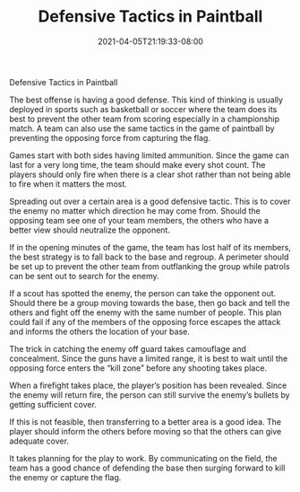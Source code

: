 ﻿---
title: "Defensive Tactics in Paintball"
date: 2021-04-05T21:19:33-08:00
description: "Paint Ball Tips for Web Success"
featured_image: "/images/Paint Ball.jpg"
tags: ["Paint Ball"]
---

Defensive Tactics in Paintball

The best offense is having a good defense. This kind of thinking is usually deployed in sports such as basketball or soccer where the team does its best to prevent the other team from scoring especially in a championship match. A team can also use the same tactics in the game of paintball by preventing the opposing force from capturing the flag.

Games start with both sides having limited ammunition. Since the game can last for a very long time, the team should make every shot count. The players should only fire when there is a clear shot rather than not being able to fire when it matters the most.  

Spreading out over a certain area is a good defensive tactic. This is to cover the enemy no matter which direction he may come from.  Should the opposing team see one of your team members, the others who have a better view should neutralize the opponent.  

If in the opening minutes of the game, the team has lost half of its members, the best strategy is to fall back to the base and regroup. A perimeter should be set up to prevent the other team from outflanking the group while patrols can be sent out to search for the enemy.

If a scout has spotted the enemy, the person can take the opponent out. Should there be a group moving towards the base, then go back and tell the others and fight off the enemy with the same number of people. This plan could fail if any of the members of the opposing force escapes the attack and informs the others the location of your base.

The trick in catching the enemy off guard takes camouflage and concealment. Since the guns have a limited range, it is best to wait until the opposing force enters the “kill zone” before any shooting takes place.   

When a firefight takes place, the player’s position has been revealed. Since the enemy will return fire, the person can still survive the enemy’s bullets by getting sufficient cover. 

If this is not feasible, then transferring to a better area is a good idea. The player should inform the others before moving so that the others can give adequate cover.

It takes planning for the play to work. By communicating on the field, the team has a good chance of defending the base then surging forward to kill the enemy or capture the flag.

 



